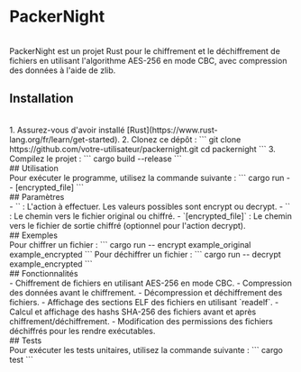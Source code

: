 # PackerNight
<br>
PackerNight est un projet Rust pour le chiffrement et le déchiffrement de fichiers en utilisant l'algorithme AES-256 en mode CBC, avec compression des données à l'aide de zlib.  
<br>

## Installation
<br>
1. Assurez-vous d'avoir installé [Rust](https://www.rust-lang.org/fr/learn/get-started).
2. Clonez ce dépôt :
```
git clone https://github.com/votre-utilisateur/packernight.git
cd packernight
```
3. Compilez le projet :
```
cargo build --release
```
<br>
## Utilisation
<br>
Pour exécuter le programme, utilisez la commande suivante :
```
cargo run -- <action> <original_file> [encrypted_file]
```
<br>
## Paramètres
<br>
- `<action>` : L'action à effectuer. Les valeurs possibles sont encrypt ou decrypt.
- `<original_file>` : Le chemin vers le fichier original ou chiffré.
- `[encrypted_file]` : Le chemin vers le fichier de sortie chiffré (optionnel pour l'action decrypt).
<br>
## Exemples
<br>
Pour chiffrer un fichier :
```
cargo run -- encrypt example_original example_encrypted
```
Pour déchiffrer un fichier :
```
cargo run -- decrypt example_encrypted
```
<br>
## Fonctionnalités
<br>
- Chiffrement de fichiers en utilisant AES-256 en mode CBC.
- Compression des données avant le chiffrement.
- Décompression et déchiffrement des fichiers.
- Affichage des sections ELF des fichiers en utilisant `readelf`.
- Calcul et affichage des hashs SHA-256 des fichiers avant et après chiffrement/déchiffrement.
- Modification des permissions des fichiers déchiffrés pour les rendre exécutables.
<br>
## Tests
<br>
Pour exécuter les tests unitaires, utilisez la commande suivante :
```
cargo test
```
